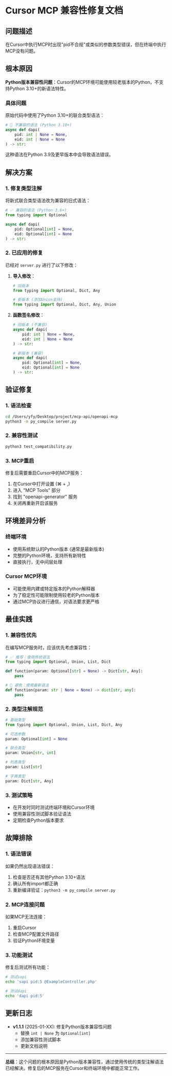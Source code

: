 # Cursor MCP 兼容性修复文档

## 问题描述

在Cursor中执行MCP时出现"pid不合规"或类似的参数类型错误，但在终端中执行MCP没有问题。

## 根本原因

**Python版本兼容性问题**：Cursor的MCP环境可能使用较老版本的Python，不支持Python 3.10+的新语法特性。

### 具体问题

原始代码中使用了Python 3.10+的联合类型语法：
```python
# 🚫 不兼容的语法 (Python 3.10+)
async def dapi(
    pid: int | None = None,
    eid: int | None = None
) -> str:
```

这种语法在Python 3.9及更早版本中会导致语法错误。

## 解决方案

### 1. 修复类型注解

将新式联合类型语法改为兼容的旧式语法：

```python
# ✅ 兼容的语法 (Python 3.6+)
from typing import Optional

async def dapi(
    pid: Optional[int] = None,
    eid: Optional[int] = None
) -> str:
```

### 2. 已应用的修复

已经对 `server.py` 进行了以下修改：

1. **导入修改**：
   ```python
   # 旧版本
   from typing import Optional, Dict, Any
   
   # 新版本 (添加Union支持)
   from typing import Optional, Dict, Any, Union
   ```

2. **函数签名修改**：
   ```python
   # 旧版本 (不兼容)
   async def dapi(
       pid: int | None = None,
       eid: int | None = None
   ) -> str:
   
   # 新版本 (兼容)
   async def dapi(
       pid: Optional[int] = None,
       eid: Optional[int] = None
   ) -> str:
   ```

## 验证修复

### 1. 语法检查
```bash
cd /Users/yfy/Desktop/project/mcp-api/openapi-mcp
python3 -m py_compile server.py
```

### 2. 兼容性测试
```bash
python3 test_compatibility.py
```

### 3. MCP重启
修复后需要重启Cursor中的MCP服务：

1. 在Cursor中打开设置 (⌘ + ,)
2. 进入 "MCP Tools" 部分
3. 找到 "openapi-generator" 服务
4. 关闭再重新开启该服务

## 环境差异分析

### 终端环境
- 使用系统默认的Python版本 (通常是最新版本)
- 完整的Python环境，支持所有新特性
- 直接执行，无中间层处理

### Cursor MCP环境
- 可能使用内建或特定版本的Python解释器
- 为了稳定性可能限制使用较老的Python版本
- 通过MCP协议进行通信，对语法要求更严格

## 最佳实践

### 1. 兼容性优先
在编写MCP服务时，应该优先考虑兼容性：

```python
# ✅ 推荐：使用传统语法
from typing import Optional, Union, List, Dict

def function(param: Optional[str] = None) -> Dict[str, Any]:
    pass

# 🚫 避免：使用最新语法
def function(param: str | None = None) -> dict[str, any]:
    pass
```

### 2. 类型注解规范
```python
# 基础类型
from typing import Optional, Union, List, Dict, Any

# 可选参数
param: Optional[int] = None

# 联合类型
param: Union[str, int]

# 列表类型  
param: List[str]

# 字典类型
param: Dict[str, Any]
```

### 3. 测试策略
- 在开发时同时测试终端环境和Cursor环境
- 使用兼容性测试脚本验证语法
- 定期检查Python版本要求

## 故障排除

### 1. 语法错误
如果仍然出现语法错误：
1. 检查是否还有其他Python 3.10+语法
2. 确认所有import都正确
3. 重新编译验证：`python3 -m py_compile server.py`

### 2. MCP连接问题
如果MCP无法连接：
1. 重启Cursor
2. 检查MCP配置文件路径
3. 验证Python环境变量

### 3. 功能测试
修复后测试所有功能：
```bash
# 测试sapi
echo 'sapi pid:5 @ExampleController.php'

# 测试dapi  
echo 'dapi pid:5'
```

## 更新日志

- **v1.1.1** (2025-01-XX): 修复Python版本兼容性问题
  - 替换 `int | None` 为 `Optional[int]`
  - 添加兼容性测试脚本
  - 更新文档说明

---

**总结**：这个问题的根本原因是Python版本兼容性，通过使用传统的类型注解语法已经解决。修复后的MCP服务在Cursor和终端环境中都能正常工作。 